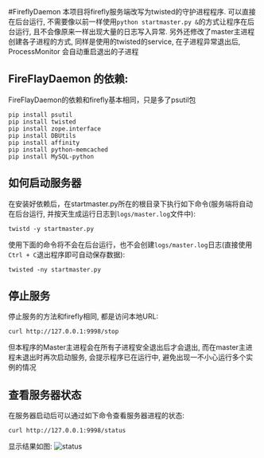 #FireflyDaemon
本项目将firefly服务端改写为twisted的守护进程程序. 可以直接在后台运行, 不需要像以前一样使用`python startmaster.py &`的方式让程序在后台运行, 且不会像原来一样出现大量的日志写入异常. 另外还修改了master主进程创建各子进程的方式, 同样是使用的twisted的service, 在子进程异常退出后, ProcessMonitor 会自动重启退出的子进程

## FireFlayDaemon 的依赖:
FireFlayDaemon的依赖和firefly基本相同，只是多了psutil包
```
pip install psutil
pip install twisted
pip install zope.interface
pip install DBUtils
pip install affinity
pip install python-memcached
pip install MySQL-python
```

## 如何启动服务器
在安装好依赖后，在startmaster.py所在的根目录下执行如下命令(服务端将自动在后台运行, 并按天生成运行日志到`logs/master.log`文件中):
```
twistd -y startmaster.py
```
使用下面的命令将不会在后台运行，也不会创建`logs/master.log`日志(直接使用`Ctrl + C`退出程序即可自动保存数据):
```
twisted -ny startmaster.py
```

## 停止服务
停止服务的方法和firefly相同, 都是访问本地URL:
```
curl http://127.0.0.1:9998/stop
```
但本程序的Master主进程会在所有子进程安全退出后才会退出, 而在master主进程未退出时再次启动服务, 会提示程序已在运行中, 避免出现一不小心运行多个实例的情况

## 查看服务器状态
在服务器启动后可以通过如下命令查看服务器进程的状态:
```
curl http://127.0.0.1:9998/status
```
显示结果如图:
![status](https://git.oschina.net/cbwfree/FireflyDaemon/raw/master/demo/status.png)